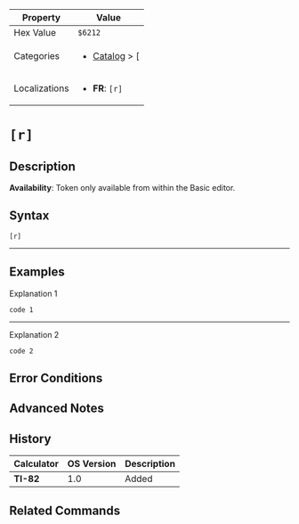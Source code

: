 | Property      | Value |
|---------------|-------|
| Hex Value     | `$6212`|
| Categories    | <ul><li>[Catalog](../categories/Catalog.md) > [[](../categories/Catalog.md#[)</li></ul> |
| Localizations | <ul><li><b>FR</b>: `[r]`</li></ul> |

# `[r]`

## Description



<b>Availability</b>: Token only available from within the Basic editor.

## Syntax
`[r]`

<hr>

## Examples

Explanation 1
```ti-basic
code 1
```
---
Explanation 2
```ti-basic
code 2
```

## Error Conditions


## Advanced Notes


## History
| Calculator | OS Version | Description |
|------------|------------|-------------|
| <b>TI-82</b> | 1.0 | Added

## Related Commands

    